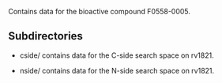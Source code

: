Contains data for the bioactive compound F0558-0005.

## Subdirectories

- cside/ contains data for the C-side search space on rv1821.

- nside/ contains data for the N-side search space on rv1821.

